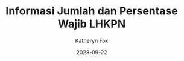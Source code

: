 ---
author: Katheryn Fox
title: Informasi Jumlah dan Persentase Wajib LHKPN
date: 2023-09-22
thumbnail: /images/informasi_lhkpn.png
type: ms-tentang-kami
items:
    - title: "PERSENTASE WAJIB LHKPN 2023.pdf"
      file: "/dokumen/persentase-wajib-lhkpn-2023.pdf"
    - title: "PERSENTASE WAJIB LHKPN 2022.pdf"
      file: "/dokumen/persentase-wajib-lhkpn-2022.pdf"
---
